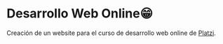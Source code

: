 # Desarrollo Web Online😁

Creación de un website para el curso de desarrollo web online de [Platzi](https://platzi.com/clases/html5-css3/).
